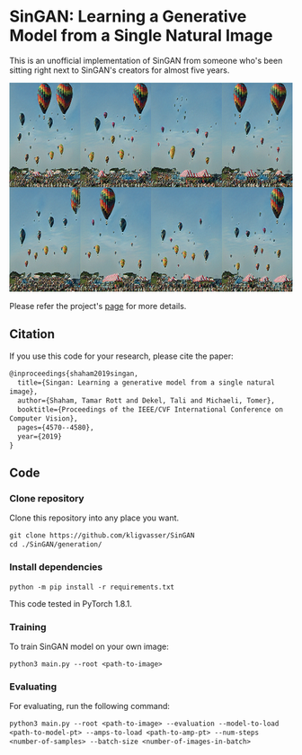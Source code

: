 # SinGAN: Learning a Generative Model from a Single Natural Image
This is an unofficial implementation of SinGAN from someone who's been sitting right next to SinGAN's creators for almost five years.

<p align="center">
  <img width="992" height="372" src="/figures/sampled.png">
</p>

Please refer the project's [page](https://tamarott.github.io/SinGAN.htm) for more details.


## Citation
If you use this code for your research, please cite the paper:

```
@inproceedings{shaham2019singan,
  title={Singan: Learning a generative model from a single natural image},
  author={Shaham, Tamar Rott and Dekel, Tali and Michaeli, Tomer},
  booktitle={Proceedings of the IEEE/CVF International Conference on Computer Vision},
  pages={4570--4580},
  year={2019}
}
```


## Code

### Clone repository

Clone this repository into any place you want.

```
git clone https://github.com/kligvasser/SinGAN
cd ./SinGAN/generation/
```

### Install dependencies

```
python -m pip install -r requirements.txt
```

This code tested in PyTorch 1.8.1.

### Training
To train SinGAN model on your own image:

```
python3 main.py --root <path-to-image>
```

### Evaluating
For evaluating, run the following command:

```
python3 main.py --root <path-to-image> --evaluation --model-to-load <path-to-model-pt> --amps-to-load <path-to-amp-pt> --num-steps <number-of-samples> --batch-size <number-of-images-in-batch>
```
